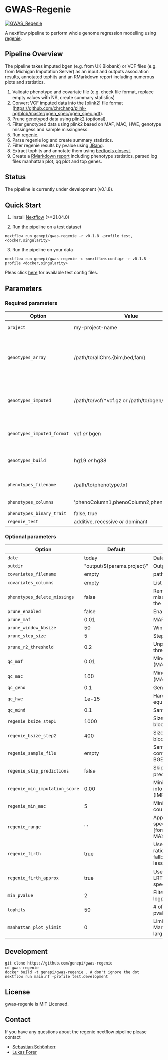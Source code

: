 # GWAS-Regenie

[![GWAS_Regenie](https://github.com/genepi/gwas-regenie/actions/workflows/ci-tests.yml/badge.svg)](https://github.com/genepi/gwas-regenie/actions/workflows/ci-tests.yml)

A nextflow pipeline to perform whole genome regression modelling using [regenie](https://github.com/rgcgithub/regenie).

## Pipeline Overview

The pipeline takes imputed bgen (e.g. from UK Biobank) or VCF files (e.g. from Michigan Imputation Server) as an input and outputs association results, annotated tophits and an RMarkdown report including numerous plots and statistics.

1) Validate phenotype and covariate file (e.g. check file format, replace empty values with NA, create summary statistics) 
1) Convert VCF imputed data into the [plink2] file format (https://github.com/chrchang/plink-ng/blob/master/pgen_spec/pgen_spec.pdf).
2) Prune genotyped data using [plink2](https://www.cog-genomics.org/plink/2.0/) (optional).
3) Filter genotyped data using plink2 based on MAF, MAC, HWE, genotype missingess and sample missingness.
4) Run [regenie](https://github.com/rgcgithub/regenie).
5) Parse regenie log and create summary statistics.
7) Filter regenie results by pvalue using [JBang](https://github.com/jbangdev/jbang).
8) Extract tophits and annotate them using [bedtools closest](https://bedtools.readthedocs.io/en/latest/content/tools/closest.html).
9) Create a [RMarkdown report](https://rmarkdown.rstudio.com/) including phenotype statistics, parsed log files manhattan plot, qq plot and top genes.

## Status
The pipeline is currently under development (v0.1.8).

## Quick Start

1) Install [Nextflow](https://www.nextflow.io/docs/latest/getstarted.html#installation) (>=21.04.0)

2) Run the pipeline on a test dataset

```
nextflow run genepi/gwas-regenie -r v0.1.8 -profile test,<docker,singularity>
```

3) Run the pipeline on your data

```
nextflow run genepi/gwas-regenie -c <nextflow.config> -r v0.1.8 -profile <docker,singularity>
```

Pleas click [here](tests) for available test config files.

## Parameters

### Required parameters


| Option        | Value          | Description  |
| ------------- |-----------------| -------------|
| `project`     | my-project-name | Name of the project |
| `genotypes_array`     |  /path/to/allChrs.{bim,bed,fam} | Path to the array genotypes (single merged file in plink format).  |
| `genotypes_imputed`     |  /path/to/vcf/\*vcf.gz or /path/to/bgen/\*bgen | Path to imputed genotypes in VCF or BGEN format) |
| `genotypes_imputed_format `     | vcf *or* bgen | Input file format of imputed genotypes   |
| `genotypes_build`     | hg19 *or* hg38 | Imputed genotypes build format |
| `phenotypes_filename `     | /path/to/phenotype.txt | Path to phenotype file |
| `phenotypes_columns`     | 'phenoColumn1,phenoColumn2,phenoColumn3' | List of phenotypes |
| `phenotypes_binary_trait`     | false, true | Binary trait? |
| `regenie_test`     | additive, recessive *or* dominant |  Define test |

### Optional parameters

| Option        |Default          | Description |
| ------------- |-----------------| -------------|
| `date`     | today | Date in report |  
| `outdir`     | "output/${params.project}" | Output directory   
| `covariates_filename`     |  empty | path to covariates file |
| `covariates_columns`     | empty | List of covariates |  
| `phenotypes_delete_missings`     | false | Removing samples with missing data at any of the phenotypes |
| `prune_enabled`     | false | Enable pruning step |
| `prune_maf`     | 0.01 | MAF filter |
| `prune_window_kbsize`     |  50 | Window size |
| `prune_step_size`     |   5 | Step size (variant ct) |
| `prune_r2_threshold`     |   0.2 | Unphased hardcall R2 threshold|
| `qc_maf`     |   0.01 | Minor allele frequency (MAF) filter |
| `qc_mac`     |  100 | Minor allele count (MAC) filter |  
| `qc_geno`     | 0.1 | Genotype missingess |  
| `qc_hwe`     | 1e-15 | Hardy-Weinberg equilibrium (HWE) filter |  
| `qc_mind`     | 0.1 | Sample missigness |  
| `regenie_bsize_step1`     | 1000 | Size of the genotype blocks |  
| `regenie_bsize_step2`     | 400 | Size of the genotype blocks |  
| `regenie_sample_file`     |  empty | Sample file corresponding to input BGEN file |
| `regenie_skip_predictions`     | false | Skip Regenie Step 1 predictions |  
| `regenie_min_imputation_score`     |  0.00 | Minimum imputation info score (IMPUTE/MACH R^2)  |
| `regenie_min_mac`     |  5 | Minimum minor allele count  |
| `regenie_range`     |  ' ' | Apply regenie only on a specify region [format=CHR:MINPOS-MAXPOS] |
| `regenie_firth`     |   true  | Use Firth likelihood ratio test (LRT) as fallback for p-values less than threshold |
| `regenie_firth_approx`     |  true | Use approximate Firth LRT for computational speedup |
| `min_pvalue`     |   2 | Filter results with logp10 < 2 |
| `tophits`     |   50 | # of tophits (sorted by pvalue) with annotation |
| `manhattan_plot_ylimit`     |   0 | Limit y axis in Manhattan plot for large p-values |

## Development

```
git clone https://github.com/genepi/gwas-regenie
cd gwas-regenie
docker build -t genepi/gwas-regenie . # don't ignore the dot
nextflow run main.nf -profile test,development
```

## License
gwas-regenie is MIT Licensed.

## Contact
If you have any questions about the regenie nextflow pipeline please contact
* [Sebastian Schönherr](mailto:sebastian.schoenherr@i-med.ac.at)
* [Lukas Forer](mailto:lukas.forer@i-med.ac.at)
